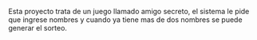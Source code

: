 Esta proyecto trata de un juego llamado amigo secreto, el sistema le pide que ingrese nombres y cuando ya tiene mas de dos nombres se puede generar el sorteo.
